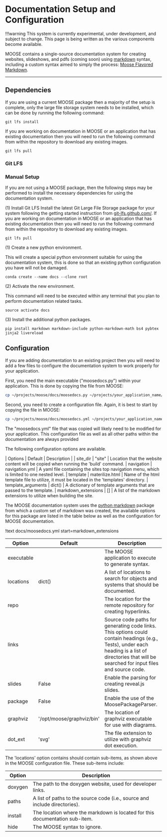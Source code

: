 # Documentation Setup and Configuration

!!!warning
   This system is currently experimental, under development, and subject to change. This page is being written as
   the various components become available.

MOOSE contains a single-source documentation system for creating websites, slideshows, and pdfs (coming soon)
using [markdown](https://en.wikipedia.org/wiki/Markdown) syntax, including a custom syntax aimed to simply the
process: [Moose Flavored Markdown](moose_flavored_markdown.md).

---

## Dependencies
If you are using a current MOOSE package then a majority of the setup is complete, only the large file storage system needs
to be installed, which can be done by running the following command:

```
git lfs install
```

If you are working on documentation in MOOSE or an application that has existing documentation then
you will need to run the following command from within the repository to download any existing images.

```
git lfs pull
```


### Git LFS

### Manual Setup
If you are not using a MOOSE package, then the following steps may be performed to install the necessary dependencies
for using the documentation system.

(1) Install Git LFS
Install the latest Git Large File Storage package for your system following the getting started instruction from [git-lfs.github.com/](https://git-lfs.github.com/). If you are working on documentation in MOOSE or an application that has existing documentation then
you will need to run the following command from within the repository to download any existing images.

```
git lfs pull
```

(1) Create a new python environment.

This will create a special python environment suitable for using the documentation system, this is done so that an existing
python configuration you have will not be damaged.

```text
conda create --name docs --clone root
```

(2) Activate the new environment.

This command will need to be executed within any terminal that you plan to perform documentation related tasks.

```text
source activate docs
```

(3) Install the additional python packages.

```text
pip install markdown markdown-include python-markdown-math bs4 pybtex jinja2 livereload
```

## Configuration
If you are adding documentation to an existing project then you will need to add a few files to configure the
documentation system to work properly for your application.

First, you need the main executable ("moosedocs.py") within your application. This is done by copying the file from MOOSE:

```bash
cp ~/projects/moose/docs/moosedocs.py ~/projects/your_application_name/doc
```

Second, you need to create a configuration file. Again, it is best to start by copying the file in MOOSE:

```bash
cp ~/projects/moose/docs/moosedocs.yml ~/projects/your_application_name/doc
```

The "moosedocs.yml" file that was copied will likely need to be modified for your application. This configuration file as
well as all other paths within the documentation are always provided

The following configuration options are available.

| Options | Default | Description |
| site_dir | "site" | Location that the website content will be copied when running the 'build' command.
| navigation | navigation.yml | A yaml file containing the sites top navigation menu, which is limited to one nested level.
| template | materilize.html | Name of the html template file to utilize, it must be located in the 'templates' directory.
| template_arguments | dict() | A dictionary of template arguments that are passed to the template.
| markdown_extensions | [] | A list of the markdown extensions to utilize when building the site.

The MOOSE documentation system uses the [python markdown](http://pythonhosted.org/Markdown/) package from which a custom set of markdown
was created, the available options for this package are listed in the table below as well as the configuration for MOOSE documentation.

!text docs/moosedocs.yml start=markdown_extensions

| Option       | Default | Description |
| ------------ | ------- | ----------- |
| executable   |         | The MOOSE application to execute to generate syntax. |
| locations    | dict()  | A list of locations to search for objects and systems that should be documented. |
| repo         |         | The location for the remote repository for creating hyperlinks. |
| links        |         | Source code paths for generating code links. This options could contain headings (e.g., Tests), under each heading is a list of  directories that will be searched for input files and source code. |
| slides       | False   | Enable the parsing for creating reveal.js slides. |
| package      | False   | Enable the use of the MoosePackageParser. |
| graphviz     | '/opt/moose/graphviz/bin' | The location of graphviz executable for use with diagrams. |
| dot_ext      | 'svg'   | The file extension to utilize with graphviz dot execution. |

The 'locations' option contains should contain sub-items, as shown above in the MOOSE configuration file. These sub-items
include:

| Option   | Description |
| -------- | ----------- |
| doxygen  | The path to the doxygen website, used for developer links. |
| paths    | A list of paths to the source code (i.e., source and include directories).|
| install  | The location where the markdown is located for this documentation sub-item. |
| hide     | The MOOSE syntax to ignore. |
